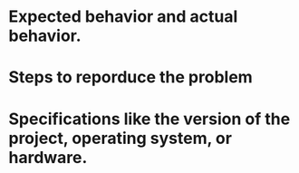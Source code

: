 # Expected behavior and actual behavior.

# Steps to reporduce the problem

# Specifications like the version of the project, operating system, or hardware.
